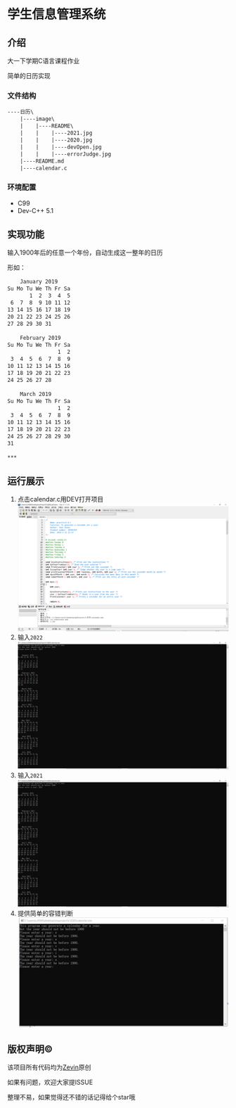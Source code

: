 # 学生信息管理系统

## 介绍

大一下学期C语言课程作业

简单的日历实现

### 文件结构

```
----日历\      
    |----image\
    |    |----README\      
    |    |    |----2021.jpg
    |    |    |----2020.jpg
    |    |    |----devOpen.jpg
    |    |    |----errorJudge.jpg
    |----README.md
    |----calendar.c
```

### 环境配置

- C99
- Dev-C++ 5.1

## 实现功能

输入1900年后的任意一个年份，自动生成这一整年的日历

形如：
```
    January 2019
Su Mo Tu We Th Fr Sa
       1  2  3  4  5
 6  7  8  9 10 11 12
13 14 15 16 17 18 19
20 21 22 23 24 25 26
27 28 29 30 31

    February 2019
Su Mo Tu We Th Fr Sa
                1  2
 3  4  5  6  7  8  9
10 11 12 13 14 15 16
17 18 19 20 21 22 23
24 25 26 27 28

    March 2019
Su Mo Tu We Th Fr Sa
                1  2
 3  4  5  6  7  8  9
10 11 12 13 14 15 16
17 18 19 20 21 22 23
24 25 26 27 28 29 30
31

***
```

## 运行展示

1. 点击calendar.c用DEV打开项目
   ![DEV打开界面](image/README/devOpen.jpg)
2. 输入```2022```
   ![2022](image/README/2022.jpg)
3. 输入```2021```
   ![2021](image/README/2021.jpg)
4. 提供简单的容错判断
   ![容错判断](image/README/errorJudge.jpg)

## 版权声明©

该项目所有代码均为[Zevin](https://github.com/chencn2020)原创

如果有问题，欢迎大家提ISSUE

整理不易，如果觉得还不错的话记得给个star哦
